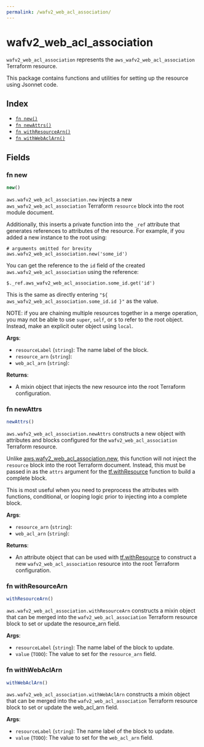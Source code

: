 ```yaml
---
permalink: /wafv2_web_acl_association/
---
```


# wafv2_web_acl_association

`wafv2_web_acl_association` represents the `aws_wafv2_web_acl_association` Terraform resource.



This package contains functions and utilities for setting up the resource using Jsonnet code.


## Index

* [`fn new()`](#fn-new)
* [`fn newAttrs()`](#fn-newattrs)
* [`fn withResourceArn()`](#fn-withresourcearn)
* [`fn withWebAclArn()`](#fn-withwebaclarn)

## Fields

### fn new

```ts
new()
```


`aws.wafv2_web_acl_association.new` injects a new `aws_wafv2_web_acl_association` Terraform `resource`
block into the root module document.

Additionally, this inserts a private function into the `_ref` attribute that generates references to attributes of the
resource. For example, if you added a new instance to the root using:

    # arguments omitted for brevity
    aws.wafv2_web_acl_association.new('some_id')

You can get the reference to the `id` field of the created `aws.wafv2_web_acl_association` using the reference:

    $._ref.aws_wafv2_web_acl_association.some_id.get('id')

This is the same as directly entering `"${ aws_wafv2_web_acl_association.some_id.id }"` as the value.

NOTE: if you are chaining multiple resources together in a merge operation, you may not be able to use `super`, `self`,
or `$` to refer to the root object. Instead, make an explicit outer object using `local`.

**Args**:
  - `resourceLabel` (`string`): The name label of the block.
  - `resource_arn` (`string`): 
  - `web_acl_arn` (`string`): 

**Returns**:
- A mixin object that injects the new resource into the root Terraform configuration.


### fn newAttrs

```ts
newAttrs()
```


`aws.wafv2_web_acl_association.newAttrs` constructs a new object with attributes and blocks configured for the `wafv2_web_acl_association`
Terraform resource.

Unlike [aws.wafv2_web_acl_association.new](#fn-wafv2webaclassociationnew), this function will not inject the `resource`
block into the root Terraform document. Instead, this must be passed in as the `attrs` argument for the
[tf.withResource](https://github.com/tf-libsonnet/core/tree/main/docs#fn-withresource) function to build a complete block.

This is most useful when you need to preprocess the attributes with functions, conditional, or looping logic prior to
injecting into a complete block.

**Args**:
  - `resource_arn` (`string`): 
  - `web_acl_arn` (`string`): 

**Returns**:
  - An attribute object that can be used with [tf.withResource](https://github.com/tf-libsonnet/core/tree/main/docs#fn-withresource) to construct a new `wafv2_web_acl_association` resource into the root Terraform configuration.


### fn withResourceArn

```ts
withResourceArn()
```

`aws.wafv2_web_acl_association.withResourceArn` constructs a mixin object that can be merged into the `wafv2_web_acl_association`
Terraform resource block to set or update the resource_arn field.



**Args**:
  - `resourceLabel` (`string`): The name label of the block to update.
  - `value` (`TODO`): The value to set for the `resource_arn` field.


### fn withWebAclArn

```ts
withWebAclArn()
```

`aws.wafv2_web_acl_association.withWebAclArn` constructs a mixin object that can be merged into the `wafv2_web_acl_association`
Terraform resource block to set or update the web_acl_arn field.



**Args**:
  - `resourceLabel` (`string`): The name label of the block to update.
  - `value` (`TODO`): The value to set for the `web_acl_arn` field.
